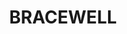 ---
lastmod: '2025-04-06T06:05:21+00:00'
latitude: -23.807115
layout: suburb
longitude: 150.965859
postcode: '4695'
state: QLD
title: BRACEWELL
url: /qld/bracewell/
---